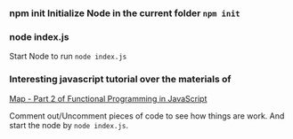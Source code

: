 ### npm init Initialize Node in the current folder ``` npm init ```


### node index.js
Start Node to run
``` node index.js ```


### Interesting javascript tutorial over the materials of 
[Map - Part 2 of Functional Programming in JavaScript](https://www.youtube.com/watch?v=bCqtb-Z5YGQ&list=PL0zVEGEvSaeEd9hlmCXrk5yUyqUag-n84&index=2)

Comment out/Uncomment pieces of code to see how things are work. And start the node by ```node index.js```.